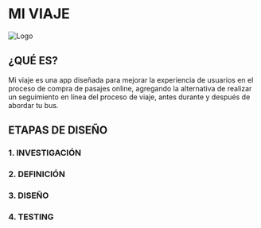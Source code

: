 # MI VIAJE

![Logo](https://i.imgur.com/iUO4q5k.png)

## ¿QUÉ ES?

Mi viaje es una app diseñada para mejorar la experiencia de usuarios en el proceso de compra de pasajes online, agregando la alternativa de realizar un seguimiento en línea del proceso de viaje, antes durante y después de abordar tu bus.

## ETAPAS DE DISEÑO

### 1. INVESTIGACIÓN
### 2. DEFINICIÓN
### 3. DISEÑO
### 4. TESTING


